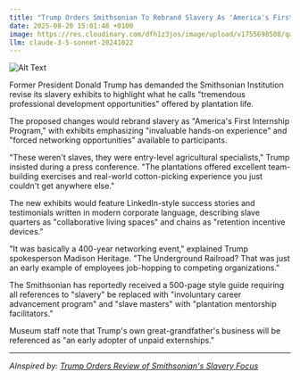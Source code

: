 ```yaml
---
title: "Trump Orders Smithsonian To Rebrand Slavery As 'America's First Internship Program'"
date: 2025-08-20 15:01:48 +0100
image: https://res.cloudinary.com/dfh1z3jos/image/upload/v1755698508/qaqyigix5rsettbcxtfd.jpg
llm: claude-3-5-sonnet-20241022
---
```

![Alt Text](https://res.cloudinary.com/dfh1z3jos/image/upload/v1755698508/qaqyigix5rsettbcxtfd.jpg "A pristine, polished museum exhibit display with a gleaming brass plaque showing a stylized infographic depicting enslaved African Americans in striped work uniforms with corporate-style name tags and clipboards. In the foreground, a cartoonishly smug Donald Trump in an oversized suit stands pointing at the display, casting a long, distorted shadow that looks like a plantation overseer. The scene is lit with harsh, clinical museum lighting that creates sharp, uncomfortable contrasts, giving the exhibit an unsettling corporate-meets-historical propaganda feel. The background shows blurred museum visitors with uncomfortable, frozen expressions. Photographic style is hyper-realistic with slightly exaggerated proportions, reminiscent of satirical documentary photography.")

Former President Donald Trump has demanded the Smithsonian Institution revise its slavery exhibits to highlight what he calls "tremendous professional development opportunities" offered by plantation life.

The proposed changes would rebrand slavery as "America's First Internship Program," with exhibits emphasizing "invaluable hands-on experience" and "forced networking opportunities" available to participants.

"These weren't slaves, they were entry-level agricultural specialists," Trump insisted during a press conference. "The plantations offered excellent team-building exercises and real-world cotton-picking experience you just couldn't get anywhere else."

The new exhibits would feature LinkedIn-style success stories and testimonials written in modern corporate language, describing slave quarters as "collaborative living spaces" and chains as "retention incentive devices."

"It was basically a 400-year networking event," explained Trump spokesperson Madison Heritage. "The Underground Railroad? That was just an early example of employees job-hopping to competing organizations."

The Smithsonian has reportedly received a 500-page style guide requiring all references to "slavery" be replaced with "involuntary career advancement program" and "slave masters" with "plantation mentorship facilitators."

Museum staff note that Trump's own great-grandfather's business will be referenced as "an early adopter of unpaid externships."

---
*AInspired by: [Trump Orders Review of Smithsonian's Slavery Focus](https://twitter.com/search?q=Trump%20Orders%20Review%20of%20Smithsonian%27s%20Slavery%20Focus)*